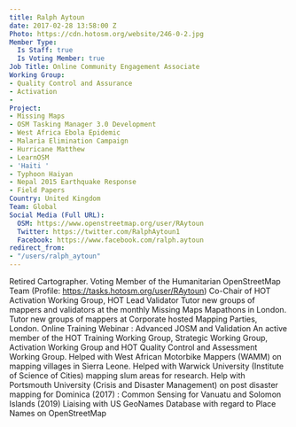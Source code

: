 ```yaml
---
title: Ralph Aytoun
date: 2017-02-28 13:58:00 Z
Photo: https://cdn.hotosm.org/website/246-0-2.jpg
Member Type:
  Is Staff: true
  Is Voting Member: true
Job Title: Online Community Engagement Associate
Working Group:
- Quality Control and Assurance
- Activation
- 
Project:
- Missing Maps
- OSM Tasking Manager 3.0 Development
- West Africa Ebola Epidemic
- Malaria Elimination Campaign
- Hurricane Matthew
- LearnOSM
- 'Haiti '
- Typhoon Haiyan
- Nepal 2015 Earthquake Response
- Field Papers
Country: United Kingdom
Team: Global
Social Media (Full URL):
  OSM: https://www.openstreetmap.org/user/RAytoun
  Twitter: https://twitter.com/RalphAytoun1
  Facebook: https://www.facebook.com/ralph.aytoun
redirect_from:
- "/users/ralph_aytoun"
---
```


Retired Cartographer.  Voting Member of the Humanitarian OpenStreetMap Team (Profile: https://tasks.hotosm.org/user/RAytoun)  Co-Chair of HOT Activation Working Group, HOT Lead Validator  Tutor new groups of mappers and validators at the monthly Missing Maps Mapathons in London.  Tutor new groups of mappers at Corporate hosted Mapping Parties, London.  Online Training Webinar : Advanced JOSM and Validation  An active member of the HOT Training Working Group, Strategic Working Group, Activation Working Group and HOT Quality Control and Assessment Working Group.  Helped with West African Motorbike Mappers (WAMM) on mapping villages in Sierra Leone.  Helped with Warwick University (Institute of Science of Cities) mapping slum areas for research.  Help with Portsmouth University (Crisis and Disaster Management) on post disaster mapping for Dominica (2017) : Common Sensing for Vanuatu and Solomon Islands (2019)  Liaising with US GeoNames Database with regard to Place Names on OpenStreetMap